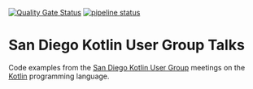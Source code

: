 [![Quality Gate Status](https://sonarcloud.io/api/project_badges/measure?project=sdkotlin_sd-kotlin-talks&metric=alert_status)](https://sonarcloud.io/dashboard?id=sdkotlin_sd-kotlin-talks) [![pipeline status](https://gitlab.com/sdkotlin/sd-kotlin-talks/badges/master/pipeline.svg)](https://gitlab.com/sdkotlin/sd-kotlin-talks/-/commits/master)

# San Diego Kotlin User Group Talks

Code examples from the [San Diego Kotlin User Group](https://www.meetup.com/sd-kotlin/) meetings on the  [Kotlin](http://kotlinlang.org/) programming language.
